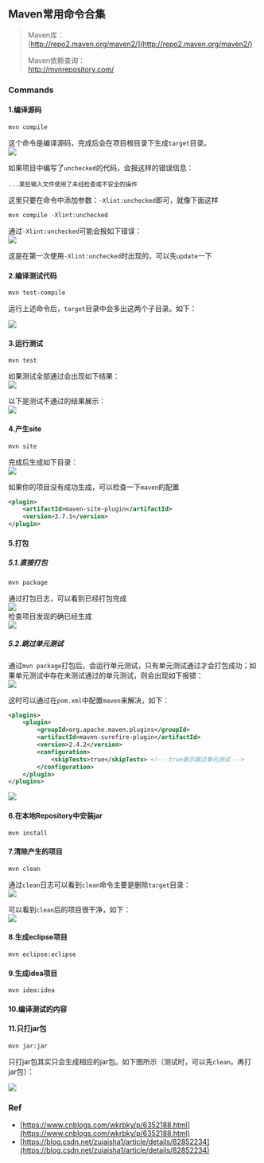 ## Maven常用命令合集

> Maven库：<br>
> [http://repo2.maven.org/maven2/](http://repo2.maven.org/maven2/)
>
> Maven依赖查询：<br>
> http://mvnrepository.com/

### Commands

#### 1.编译源码

```shell
mvn compile
```
这个命令是编译源码，完成后会在项目根目录下生成`target`目录。<br>
![](_image/20190515155654.png)

如果项目中编写了`unchecked`的代码，会报这样的错误信息：
```
...某些输入文件使用了未经检查或不安全的操作
```
这里只要在命令中添加参数：`-Xlint:unchecked`即可，就像下面这样
```shell
mvn compile -Xlint:unchecked
```

通过`-Xlint:unchecked`可能会报如下错误：<br>
![](_image/20190515164049.png)

这是在第一次使用`-Xlint:unchecked`时出现的，可以先`update`一下

#### 2.编译测试代码

```shell
mvn test-compile
```

运行上述命令后，`target`目录中会多出这两个子目录。如下：

![](_image/20190515155932.png)

#### 3.运行测试

```shell
mvn test
```
如果测试全部通过会出现如下结果：<br>
![](_image/20190515160238.png)

以下是测试不通过的结果展示：<br>
![](_image/20190515160428.png)

#### 4.产生site

```shell
mvn site
```

完成后生成如下目录：<br>
![](_image/20190515160823.png)

如果你的项目没有成功生成，可以检查一下`maven`的配置
```xml
<plugin>
    <artifactId>maven-site-plugin</artifactId>
    <version>3.7.1</version>
</plugin>
```

#### 5.打包

##### 5.1.直接打包

```shell
mvn package
```

通过打包日志，可以看到已经打包完成<br>
![](_image/20190515161641.png)<br>
检查项目发现的确已经生成<br>
![](_image/20190515161643.png)

##### 5.2.跳过单元测试

通过`mvn package`打包后，会运行单元测试，只有单元测试通过才会打包成功；如果单元测试中存在未测试通过的单元测试，则会出现如下报错：<br>
![](_image/20190515172830.png)

这时可以通过在`pom.xml`中配置`maven`来解决，如下：
```xml
<plugins>
	<plugin>
		<groupId>org.apache.maven.plugins</groupId>
		<artifactId>maven-surefire-plugin</artifactId>
		<version>2.4.2</version>
		<configuration>
			<skipTests>true</skipTests> <!-- true表示跳过单元测试 -->
		</configuration>
	</plugin>
</plugins>
```
![](_image/20190515173329.png)

#### 6.在本地Repository中安装jar

```shell
mvn install
```

#### 7.清除产生的项目

```shell
mvn clean
```

通过`clean`日志可以看到`clean`命令主要是删除`target`目录：<br>
![](_image/20190515162636.png)

可以看到`clean`后的项目很干净，如下：<br>
![](_image/20190515162229.png)

#### 8.生成eclipse项目

```shell
mvn eclipse:eclipse
```

#### 9.生成idea项目

```shell
mvn idea:idea
```

#### 10.编译测试的内容

#### 11.只打jar包

```shell
mvn jar:jar
```

只打jar包其实只会生成相应的jar包。如下图所示（测试时，可以先`clean`，再打jar包）：

![](_image/20190515163210.png)

### Ref
- [https://www.cnblogs.com/wkrbky/p/6352188.html](https://www.cnblogs.com/wkrbky/p/6352188.html)
- [https://blog.csdn.net/zuiaisha1/article/details/82852234](https://blog.csdn.net/zuiaisha1/article/details/82852234)
